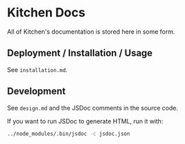 Kitchen Docs
==================================
All of Kitchen's documentation is stored here in some form.

## Deployment / Installation / Usage
See `installation.md`.

## Development
See `design.md` and the JSDoc comments in the source code.

If you want to run JSDoc to generate HTML, run it with:
```bash
../node_modules/.bin/jsdoc -c jsdoc.json
```
